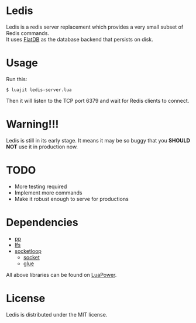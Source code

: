 Ledis
===========

Ledis is a redis server replacement which provides a very small subset of Redis commands.<br>
It uses [FlatDB](https://github.com/uleelx/FlatDB) as the database backend that persists on disk.

Usage
==========

Run this:
```
$ luajit ledis-server.lua
```

Then it will listen to the TCP port 6379 and wait for Redis clients to connect.

Warning!!!
==========
Ledis is still in its early stage. It means it may be so buggy that you **SHOULD NOT** use it in production now.

TODO
==========
- More testing required
- Implement more commands
- Make it robust enough to serve for productions

Dependencies
=======

- [pp](https://github.com/luapower/pp)
- [lfs](http://keplerproject.github.io/luafilesystem)
- [socketloop](https://github.com/luapower/socketloop)
  - [socket](https://github.com/diegonehab/luasocket)
  - [glue](https://github.com/luapower/glue)

All above libraries can be found on [LuaPower](https://luapower.com/).

License
=======

Ledis is distributed under the MIT license.
